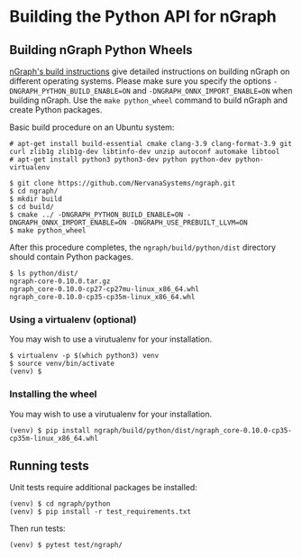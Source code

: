 # Building the Python API for nGraph

## Building nGraph Python Wheels

[nGraph's build instructions][ngraph_build] give detailed instructions on building nGraph on different operating systems. Please make sure you specify the options `-DNGRAPH_PYTHON_BUILD_ENABLE=ON` and `-DNGRAPH_ONNX_IMPORT_ENABLE=ON` when building nGraph. Use the `make python_wheel` command to build nGraph and create Python packages. 

Basic build procedure on an Ubuntu system: 
    
    # apt-get install build-essential cmake clang-3.9 clang-format-3.9 git curl zlib1g zlib1g-dev libtinfo-dev unzip autoconf automake libtool
    # apt-get install python3 python3-dev python python-dev python-virtualenv
    
    $ git clone https://github.com/NervanaSystems/ngraph.git
    $ cd ngraph/
    $ mkdir build
    $ cd build/
    $ cmake ../ -DNGRAPH_PYTHON_BUILD_ENABLE=ON -DNGRAPH_ONNX_IMPORT_ENABLE=ON -DNGRAPH_USE_PREBUILT_LLVM=ON
    $ make python_wheel

After this procedure completes, the `ngraph/build/python/dist` directory should contain Python packages. 

    $ ls python/dist/
    ngraph-core-0.10.0.tar.gz  
    ngraph_core-0.10.0-cp27-cp27mu-linux_x86_64.whl  
    ngraph_core-0.10.0-cp35-cp35m-linux_x86_64.whl

### Using a virtualenv (optional)

You may wish to use a virutualenv for your installation.

    $ virtualenv -p $(which python3) venv
    $ source venv/bin/activate
    (venv) $

### Installing the wheel

You may wish to use a virutualenv for your installation.

    (venv) $ pip install ngraph/build/python/dist/ngraph_core-0.10.0-cp35-cp35m-linux_x86_64.whl


## Running tests

Unit tests require additional packages be installed:

    (venv) $ cd ngraph/python
    (venv) $ pip install -r test_requirements.txt

Then run tests:

    (venv) $ pytest test/ngraph/


[ngraph_build]: http://ngraph.nervanasys.com/docs/latest/buildlb.html
